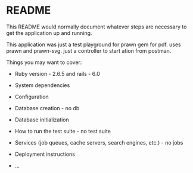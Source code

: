 # README

This README would normally document whatever steps are necessary to get the
application up and running.

This application was just a test playground for prawn gem for pdf. uses prawn and prawn-svg. just a controller to start ation from postman.

Things you may want to cover:

* Ruby version - 2.6.5 and rails - 6.0

* System dependencies

* Configuration

* Database creation - no db

* Database initialization

* How to run the test suite - no test suite

* Services (job queues, cache servers, search engines, etc.) - no jobs

* Deployment instructions

* ...
